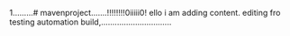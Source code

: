 1.........# mavenproject.......!!!!!!!!0iiiii0!
ello i am adding content. editing fro testing automation build,...............................
